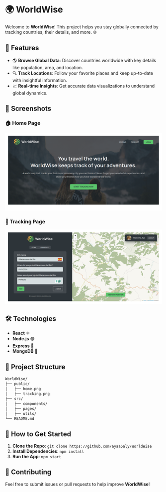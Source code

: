 # 🌍 WorldWise

Welcome to **WorldWise**! This project helps you stay globally connected by tracking countries, their details, and more. 🌐

## 🚀 Features

- 🌎 **Browse Global Data**: Discover countries worldwide with key details like population, area, and location.
- 🔍 **Track Locations**: Follow your favorite places and keep up-to-date with insightful information.
- 📈 **Real-time Insights**: Get accurate data visualizations to understand global dynamics.

## 📸 Screenshots

### 🏠 Home Page

![Home](./public/home.png)

### 🚶 Tracking Page

![Tracking](./public/tracking.png)

## 🛠️ Technologies

- **React** ⚛️
- **Node.js** 🟢
- **Express** 🚀
- **MongoDB** 🍃

## 📂 Project Structure

```
WorldWise/
├── public/
│   ├── home.png
│   ├── tracking.png
├── src/
│   ├── components/
│   ├── pages/
│   ├── utils/
└── README.md
```

## 📣 How to Get Started

1. **Clone the Repo**: `git clone https://github.com/ayaa5aly/WorldWise`
2. **Install Dependencies**: `npm install`
3. **Run the App**: `npm start`

## 🤝 Contributing

Feel free to submit issues or pull requests to help improve **WorldWise**!
